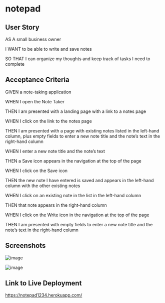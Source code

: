 # notepad

## User Story
AS A small business owner

I WANT to be able to write and save notes

SO THAT I can organize my thoughts and keep track of tasks I need to complete

## Acceptance Criteria
GIVEN a note-taking application

WHEN I open the Note Taker

THEN I am presented with a landing page with a link to a notes page

WHEN I click on the link to the notes page

THEN I am presented with a page with existing notes listed in the left-hand column, plus empty fields to enter a new note title and the note’s text in the right-hand column

WHEN I enter a new note title and the note’s text

THEN a Save icon appears in the navigation at the top of the page

WHEN I click on the Save icon

THEN the new note I have entered is saved and appears in the left-hand column with the other existing notes

WHEN I click on an existing note in the list in the left-hand column

THEN that note appears in the right-hand column

WHEN I click on the Write icon in the navigation at the top of the page

THEN I am presented with empty fields to enter a new note title and the note’s text in the right-hand column


## Screenshots
![image](https://user-images.githubusercontent.com/80355222/158037468-48e674b6-551d-432f-9896-42e26e3f37ca.png)

![image](https://user-images.githubusercontent.com/80355222/158037485-5537090d-83b1-44a1-96b3-be4304053f5e.png)



## Link to Live Deployment
https://notepad1234.herokuapp.com/
